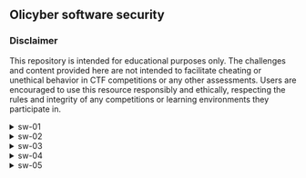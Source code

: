 ## Olicyber software security
### Disclaimer
This repository is intended for educational purposes only. The challenges and content provided here are not intended to facilitate cheating or unethical behavior in CTF competitions or any other assessments. Users are encouraged to use this resource responsibly and ethically, respecting the rules and integrity of any competitions or learning environments they participate in.
<!-- SW-01 -->
<details>
<summary>sw-01</summary>

This challenge is fairly easy. We need to detect the architecture of thecelf file.

The ```file``` command is what we need.

```bash
file sw-01
```

Output:

> sw-01: ELF 64-bit LSB executable, ARM aarch64, version 1 (SYSV), statically linked, BuildID[sha1]=0073012c38af01374a53569a0d79290259d34d8d, not stripped

ARM BABY :)
</details>

<!-- SW-02 -->
<details>
<summary>sw-02</summary>

For this challenge, we need to explore the shared dependencies needed for our ELF to run.

the ``` ldd ``` command will work. Ultimately, this is just a wrapper of the dynamic linker and will output the list of dynamic libraries that this program needs.

BEWARE

This comes from the man page of ldd:

>  Be  aware  that  in  some  circumstances  (e.g., where the program specifies an ELF interpreter other than ld-linux.so), some versions of ldd may attempt to obtain the dependency information by attempting to directly execute  the  program,  which  may lead to the execution of whatever code is defined in the program's ELF interpreter, and perhaps to execution of the program itself.
(In glibc versions before 2.27, the upstream ldd  implementation did this for example, although most distributions provided a modified version that did not.)
Thus,  you should never employ ldd on an untrusted executable, since this may result in the execution of arbitrary code.

Another alternative is to use ```objdump```.

```bash
objdump -p sw-02 | grep NEEDED
```
Output:

>   NEEDED               F
  NEEDED               L
  NEEDED               A
  NEEDED               G
  NEEDED               {
  NEEDED               1
  NEEDED               d
  NEEDED               8
  NEEDED               d
  NEEDED               b
  NEEDED               5
  NEEDED               5
  NEEDED               9
  NEEDED               }

I don't think i need to specify where is the flag :)
</details>

<!-- SW-03 -->
<details>
<summary>sw-03</summary>

In this challenge we need to analyze an ELF file in order to find a secret section.

We can use our amazing ```objdump``` to get a list of all the sections.

```bash
objdump -h sw-03
```

Output:
>  24 .comment      0000001b  0000000000000000  0000000000000000  00003028  2\*\*0
                  CONTENTS, READONLY
 25 .super-secret-section 0000001c  0000000000000000  0000000000000000  00003043  2\*\*0
                  CONTENTS, READONLY
 26 .debug_aranges 000000f0  0000000000000000  0000000000000000  00003060  2\*\*4
                  CONTENTS, READONLY, DEBUGGING, OCTETS

Should i say which one is the section that contains our flag? :)

We can now print the content of this super secret section

```bash
objdump -s -j .super-secret-section sw-03
```

Output:

> sw-03:     file format elf64-x86-64
Contents of section .super-secret-section:
 0000 46004c00 41004700 7b006400 30003300  F.L.A.G.{.d.0.3.
 0010 6c007600 6e003400 69007d00           l.v.n.4.i.}.

 I think that our job here is done.

By the way, this is a good opportunity to learn about __\_\_attributes\_\___ in C.
</details>

<!-- SW-04 -->
<details>
<summary>sw-04</summary>
In this challenge we just need to find the flag between the strings of the program.
Olicyber suggest to use the ```strings``` command.

```bash
strings sw-04
```

Output:

> GLIBC_2.4
GLIBC_2.2.5
_ITM_deregisterTMCloneTable
\_\_gmon_start\_\_
_ITM_registerTMCloneTable
u/UH
[]A\A]A^A_
flag{0cca06f6}
 Qual'
 la flag? :
 Sbagliato! Prova ancora
 Giusto!
;*3$"
GCC: (GNU) 10.2.1 20201203
../sysdeps/x86_64
</details>

<!-- SW-05 -->
<details>
<summary>sw-05</summary>
This challenge is similar to the previous one, except that this time is recommended to use <a href="https://ghidra-sre.org">Ghidra</a>.
Objdump can go a long way, but this time i felt the need of something more suitable for the job.
In ghidra i began to rename some variables auto-generated and this was the code that i was left with:

```c
undefined8 main(void)

{
  int strcmp_res;
  long in_FS_OFFSET;
  ulong i;
  undefined8 len;
  char input [256];
  char password [264];
  long offset;
  
  offset = *(long *)(in_FS_OFFSET + 0x28);
  memset(input,0,0x100);
  memset(password,0,0x100);
  do {
    printf(&DAT_0010202c);
    fgets(input,0x100,stdin);
    len = strlen(input);
    if (len != 0) {
      if (input[len - 1] == '\n') {
        input[len - 1] = '\0';
      }
      for (i = 0; i < 0xe; i = i + 1) {
        password[i] = flag[i * 2];
      }
      strcmp_res = strcmp(input,password);
      if (strcmp_res == 0) {
        puts(&DAT_00102061);
        if (offset != *(long *)(in_FS_OFFSET + 0x28)) {
                    /* WARNING: Subroutine does not return */
          __stack_chk_fail();
        }
        return 0;
      }
    }
    puts(&DAT_00102045);
  } while( true );
}
```

We can see that the password is generated from the flag, by just picking the even elements from the buffer.
In the .rodata section we can find the effective value of the flag, but we can let ghidra guide us by clicking on the flag.

```asm
                    flag                              XREF[3]: Entry Point(*), 
                                                               main:001012ca(*), 
                                                               main:001012d1(*)  
   00102010 66 00      undef
            6c 00 
            61 00 
     00102010 66         undef  66h              [0]                     XREF[3]: Entry Point(*), 
                                                                                  main:001012ca(*), 
                                                                                  main:001012d1(*)  
     00102011 00         undef  00h              [1]
     00102012 6c         undef  6Ch              [2]
     00102013 00         undef  00h              [3]
     00102014 61         undef  61h              [4]
     00102015 00         undef  00h              [5]
     00102016 67         undef  67h              [6]
     00102017 00         undef  00h              [7]
     00102018 7b         undef  7Bh              [8]
     00102019 00         undef  00h              [9]
     0010201a 38         undef  38h              [10]
     0010201b 00         undef  00h              [11]
     0010201c 31         undef  31h              [12]
     0010201d 00         undef  00h              [13]
     0010201e 37         undef  37h              [14]
     0010201f 00         undef  00h              [15]
     00102020 35         undef  35h              [16]
     00102021 00         undef  00h              [17]
     00102022 30         undef  30h              [18]
     00102023 00         undef  00h              [19]
     00102024 65         undef  65h              [20]
     00102025 00         undef  00h              [21]
     00102026 36         undef  36h              [22]
     00102027 00         undef  00h              [23]
     00102028 33         undef  33h              [24]
     00102029 00         undef  00h              [25]
     0010202a 7d         undef  7Dh              [26]
     0010202b 00         undef  00h              [27]

```
We can finally start to pick the even elements to generate our flag :)
</details>
